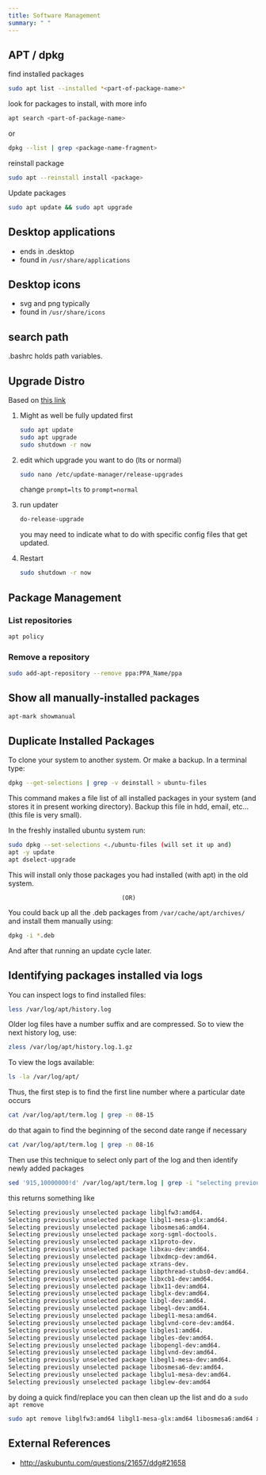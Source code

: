 ```yaml
---
title: Software Management
summary: " "
---
```




## APT / dpkg

find installed packages

```bash
sudo apt list --installed *<part-of-package-name>*
```

look for packages to install, with more info

```bash
apt search <part-of-package-name>
```

or

```bash
dpkg --list | grep <package-name-fragment>
```

reinstall package

```bash
sudo apt --reinstall install <package>
```

Update packages

```bash
sudo apt update && sudo apt upgrade
```

## Desktop applications

* ends in .desktop
* found in ```/usr/share/applications```

## Desktop icons

* svg and png typically
* found in ```/usr/share/icons```

## search path

.bashrc holds path variables.

## Upgrade Distro

Based on [this link](https://vitux.com/how-to-upgrade-ubuntu-20-04-to-21-04/)

1. Might as well be fully updated first

    ```bash
    sudo apt update
    sudo apt upgrade
    sudo shutdown -r now
    ```

1. edit which upgrade you want to do (lts or normal)

    ```bash
    sudo nano /etc/update-manager/release-upgrades
    ```

    change ```prompt=lts``` to ```prompt=normal```

1. run updater

    ```bash
    do-release-upgrade
    ```

    you may need to indicate what to do with specific config files that get updated.

1. Restart

    ```bash
    sudo shutdown -r now
    ```

## Package Management

### List repositories

```bash
apt policy
```

### Remove a repository

```bash
sudo add-apt-repository --remove ppa:PPA_Name/ppa
```

## Show all manually-installed packages

```bash
apt-mark showmanual
```

## Duplicate Installed Packages

To clone your system to another system. Or make a backup. In a terminal type:

```bash
dpkg --get-selections | grep -v deinstall > ubuntu-files
```

This command makes a file list of all installed packages in your system (and stores it in present working directory). Backup this file in hdd, email, etc...(this file is very small).

In the freshly installed ubuntu system run:

```bash
sudo dpkg --set-selections <./ubuntu-files (will set it up and)
apt -y update
apt dselect-upgrade
```

This will install only those packages you had installed (with apt) in the old system.

                                    (OR)
You could back up all the .deb packages from ```/var/cache/apt/archives/``` and install them manually using:

```bash
dpkg -i *.deb
```

And after that running an update cycle later.

## Identifying packages installed via logs

You can inspect logs to find installed files:

```bash
less /var/log/apt/history.log
```

Older log files have a number suffix and are compressed. So to view the next history log, use:

```bash
zless /var/log/apt/history.log.1.gz
```

To view the logs available:

```bash
ls -la /var/log/apt/
```

Thus, the first step is to  find the first line number where a particular date occurs

```bash
cat /var/log/apt/term.log | grep -n 08-15
```

do that again to find the beginning of the second date range if necessary

```bash
cat /var/log/apt/term.log | grep -n 08-16
```

Then use this technique to select only part of the log and then identify newly added packages

```bash
sed '915,10000000!d' /var/log/apt/term.log | grep -i "selecting previously unselected"
```

this returns something like

```bash
Selecting previously unselected package libglfw3:amd64.
Selecting previously unselected package libgl1-mesa-glx:amd64.
Selecting previously unselected package libosmesa6:amd64.
Selecting previously unselected package xorg-sgml-doctools.
Selecting previously unselected package x11proto-dev.
Selecting previously unselected package libxau-dev:amd64.
Selecting previously unselected package libxdmcp-dev:amd64.
Selecting previously unselected package xtrans-dev.
Selecting previously unselected package libpthread-stubs0-dev:amd64.
Selecting previously unselected package libxcb1-dev:amd64.
Selecting previously unselected package libx11-dev:amd64.
Selecting previously unselected package libglx-dev:amd64.
Selecting previously unselected package libgl-dev:amd64.
Selecting previously unselected package libegl-dev:amd64.
Selecting previously unselected package libegl1-mesa:amd64.
Selecting previously unselected package libglvnd-core-dev:amd64.
Selecting previously unselected package libgles1:amd64.
Selecting previously unselected package libgles-dev:amd64.
Selecting previously unselected package libopengl-dev:amd64.
Selecting previously unselected package libglvnd-dev:amd64.
Selecting previously unselected package libegl1-mesa-dev:amd64.
Selecting previously unselected package libosmesa6-dev:amd64.
Selecting previously unselected package libglu1-mesa-dev:amd64.
Selecting previously unselected package libglew-dev:amd64
```

by doing a quick find/replace you can then clean up the list and do a ```sudo apt remove```

```bash
sudo apt remove libglfw3:amd64 libgl1-mesa-glx:amd64 libosmesa6:amd64 xorg-sgml-doctools x11proto-dev libxau-dev:amd64 libxdmcp-dev:amd64 xtrans-dev libpthread-stubs0-dev:amd64 libxcb1-dev:amd64 libx11-dev:amd64 libglx-dev:amd64 libgl-dev:amd64 libegl-dev:amd64 libegl1-mesa:amd64 libglvnd-core-dev:amd64 libgles1:amd64 libgles-dev:amd64 libopengl-dev:amd64 libglvnd-dev:amd64 libegl1-mesa-dev:amd64 libosmesa6-dev:amd64 libglu1-mesa-dev:amd64 libglew-dev:amd64
```

## External References

* <http://askubuntu.com/questions/21657/ddg#21658>
